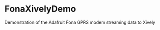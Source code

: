 FonaXivelyDemo
==============

Demonstration of the Adafruit Fona GPRS modem streaming data to Xively
